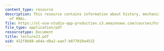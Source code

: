 ```yaml
---
content_type: resource
description: This resource contains information about history, mechanisms and applications
  of RNAi.
file: https://ol-ocw-studio-app-production.s3.amazonaws.com/courses/hst-161-molecular-biology-and-genetics-in-modern-medicine-fall-2007/432f8b88a64ad8a2aae7b877019a4532_lecture23.pdf
file_type: application/pdf
resourcetype: Document
title: lecture23.pdf
uid: 432f8b88-a64a-d8a2-aae7-b877019a4532
---
```

